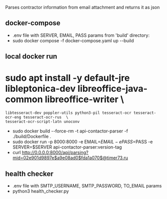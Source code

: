 Parses contractor information from email attachment and returns it as json

## docker-compose
* .env file with SERVER, EMAIL, PASS params
from 'build' directory:
* sudo docker compose -f docker-compose.yaml up --build

## local docker run
# sudo apt install -y default-jre libleptonica-dev libreoffice-java-common libreoffice-writer  \
    libtesseract-dev poppler-utils python3-pil tesseract-ocr tesseract-ocr-eng tesseract-ocr-rus  \
    tesseract-ocr-script-latn unoconv
* sudo docker build --force-rm -t api-contactor-parser -f ./build/Dockerfile .
* sudo docker run -p 8000:8000 -e EMAIL=$EMAIL -e PASS=$PASS -e SERVER=$SERVER api-contactor-parser:version-tag
* curl http://0.0.0.0:8000/api/parsing?mid=02e901d9897e$a9e08ad0$fda1a070$@timer73.ru

## health checker
* .env file with SMTP_USERNAME, SMTP_PASSWORD, TO_EMAIL params
* python3 health_checker.py